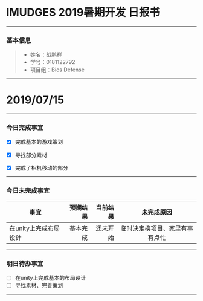 # IMUDGES 2019暑期开发 日报书
-------


### 基本信息
> * 姓名：战鹏祥
> * 学号：0181122792
> * 项目组：Bios Defense

-------


# 2019/07/15

-------

### 今日完成事宜
- [x]  完成基本的游戏策划
- [x]  寻找部分素材
- [x]  完成了相机移动的部分


-----
### 今日未完成事宜


| 事宜     |预期结果| 当前结果  | 未完成原因   | 
| --------   | -----:  | -----:  | :----:  |
| 在unity上完成布局设计|基本完成| 还未开始  | 临时决定换项目、家里有事有点忙 | 


------
### 明日待办事宜
- [ ] 在unity上完成基本的布局设计
- [ ] 寻找素材、完善策划
-------


